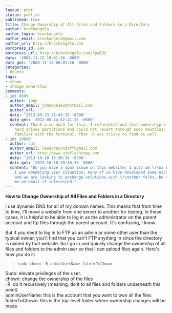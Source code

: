 ```yaml
---
layout: post
status: publish
published: true
title: Change Ownership of All Files and Folders in a Directory
author: brockangelo
author_login: brockangelo
author_email: brockangelo@gmail.com
author_url: http://brockangelo.com
wordpress_id: 699
wordpress_url: http://brockangelo.com/?p=699
date: '2008-11-12 19:01:26 -0600'
date_gmt: '2008-11-13 00:01:26 -0600'
categories:
- Ubuntu
tags:
- chown
- change ownership
comments:
- id: 8609
  author: john
  author_email: johndoe102@hotmail.com
  author_url: ''
  date: '2012-05-23 21:41:25 -0500'
  date_gmt: '2012-05-24 02:41:25 -0500'
  content: Thank u so much for this. I reformated and lost ownership of some of my
    hard drives partitions and could not revert through sudo nautilus. I'm not that
    familiar with the terminal. That -R was tricky to find as well.
- id: 20880
  author: cum
  author_email: leonoracundiff@gmail.com
  author_url: http://www.usbflashcopy.com
  date: '2013-10-18 15:30:38 -0500'
  date_gmt: '2013-10-18 20:30:38 -0500'
  content: "Do you have a spam issue on this website; I also am \r\na blogger, and
    I was wondering your situation; many of us have developed some nice practices
    and we are looking to exchange solutions with \r\nother folks, be sure to shoot
    me an email if interested."
---
```

<p><strong>How to Change Ownership of All Files and Folders in a Directory</strong></p>
<p>I use dynamic DNS for all of my domain names. This means that from time to time, I'll move a website from one server to another for testing. In these cases, it is helpful to be able to log in as the administrator on the parent account and ftp files through the parent account. It's confusing, I know.</p>
<p>But if you need to log in to FTP as an admin or some other user than the typical owner, you'll find that you can't FTP anything in since the directory is owned by that website. So I go in and quickly change the ownership of all files and folders to the admin user so that I can upload files again. Here's how you do it:</p>
<blockquote><p><code>sudo chown -R adminUserName folderToChown</code></p></blockquote>
<p>Sudo:  elevate privileges of the user.<br />
chown: change the ownership of the files<br />
-R: do it recursively (meaning, do it to all files and folders underneath this point)<br />
adminUserName: this is the account that you want to own all the files<br />
folderToChown: this is the top-level folder where ownership changes will be made</p>

